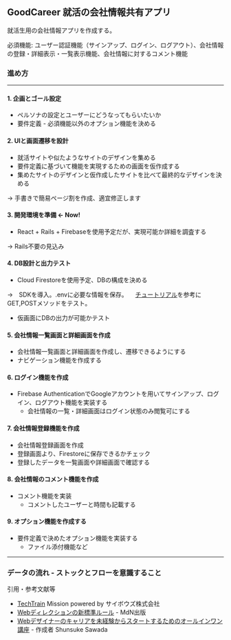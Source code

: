 ## GoodCareer 就活の会社情報共有アプリ
就活生用の会社情報アプリを作成する。

必須機能: ユーザー認証機能（サインアップ、ログイン、ログアウト）、会社情報の登録・詳細表示・一覧表示機能、会社情報に対するコメント機能  

### 進め方
---
#### 1. 企画とゴール設定
  - ペルソナの設定とユーザーにどうなってもらいたいか
  - 要件定義 - 必須機能以外のオプション機能を決める

#### 2. UIと画面遷移を設計
  - 就活サイトや似たようなサイトのデザインを集める
  - 要件定義に基づいて機能を実現するための画面を仮作成する
  - 集めたサイトのデザインと仮作成したサイトを比べて最終的なデザインを決める 

  → 手書きで簡易ページ割を作成、適宜修正します

#### 3. 開発環境を準備 ← Now!
  - React + Rails + Firebaseを使用予定だが、実現可能か詳細を調査する
  
  → Rails不要の見込み

#### 4. DB設計と出力テスト
  - Cloud Firestoreを使用予定、DBの構成を決める

  →　SDKを導入。.envに必要な情報を保存。
   　[チュートリアル](https://youtu.be/m_u6P5k0vP0)を参考にGET,POSTメソッドをテスト。
  - 仮画面にDBの出力が可能かテスト

#### 5. 会社情報一覧画面と詳細画面を作成
  - 会社情報一覧画面と詳細画面を作成し、遷移できるようにする
  - ナビゲーション機能を作成する

#### 6. ログイン機能を作成
  - Firebase AuthenticationでGoogleアカウントを用いてサインアップ、ログイン、ログアウト機能を実装する
    - 会社情報の一覧・詳細画面はログイン状態のみ閲覧可にする

#### 7. 会社情報登録機能を作成
  - 会社情報登録画面を作成
  - 登録画面より、Firestoreに保存できるかチェック
  - 登録したデータを一覧画面や詳細画面で確認する

#### 8. 会社情報のコメント機能を作成
  - コメント機能を実装
    - コメントしたユーザーと時間も記載する

#### 9. オプション機能を作成する
  - 要件定義で決めたオプション機能を実装する
    - ファイル添付機能など

---

### データの流れ - ストックとフローを意識すること


引用・参考文献等
- [TechTrain](https://techbowl.co.jp/techtrain) Mission powered by サイボウズ株式会社
- [Webディレクションの新標準ルール](https://www.amazon.co.jp/dp/B06WRWPF1P/) - MdN出版
- [Webデザイナーのキャリアを未経験からスタートするためのオールインワン講座](https://www.udemy.com/course/web-designer/) - 作成者 Shunsuke Sawada